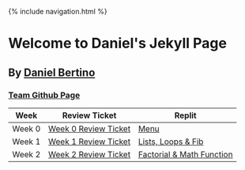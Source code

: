 {% include navigation.html %}

# Welcome to Daniel's Jekyll Page
## By [Daniel Bertino](https://github.com/Danny4w)


### [Team Github Page](https://kar722.github.io/kylies-disciples/)


| Week      | Review Ticket | Replit |
| ----------- | ----------- | ----------- |
| Week 0      | [Week 0 Review Ticket](https://github.com/Danny4w/csp-tri3/issues/1)| [Menu](https://replit.com/@Danny4w/csp-tri3#week0/menu.py)|
| Week 1   | [Week 1 Review Ticket](https://github.com/Danny4w/csp-tri3/issues/2)| [Lists, Loops & Fib](https://replit.com/@Danny4w/csp-tri3#week1/fib_lists_loops.py) |
| Week 2 | [Week 2 Review Ticket](https://github.com/Danny4w/csp-tri3/issues/3) | [Factorial & Math Function](https://replit.com/@Danny4w/csp-tri3#week2/factorial.py) |

























